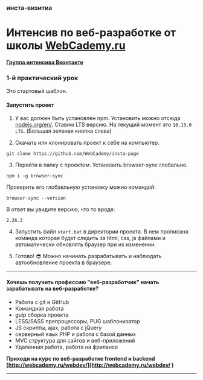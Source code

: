 ### инста-визитка

# Интенсив по веб-разработке от школы [WebCademy.ru](https://vk.com/webcademy)   

**[Группа интенсива Вконтакте](https://vk.com/webproriv)**

### 1-й практический урок

Это стартовый шаблон.

#### Запустить проект

1. У вас должен быть установлен npm. Установить можно отсюда [nodejs.org/en/](https://nodejs.org/en/). Ставим LTS версию. На текущий момент это `10.13.0 LTS`. (Большая зеленая кнопка слева)

2. Скачать или клонировать проект к себе на компьютер. 

```
git clone https://github.com/WebCademy/insta-page
```

3. Перейти в папку с проектом. Установить browser-sync глобально.

```
npm i -g browser-sync
```

Проверить его глобавльную установку можно командой:

```
browser-sync --version
```

В ответ вы увидите версию, что то вроде: 

```
2.26.3
```

4. Запустить файл `start.bat` в директории проекта. В
нем прописана команда которая будет следить за html, css, js файлами и автоматически обновлять браузер при их изменении.

3. Готово! 😎 Можно начинать разрабатывать и наблюдать автообновление проекта в браузере.

-----------

#### Хочешь получить профессию "веб-разработчик" начать зарабатывать на веб-разработке?

- Работа с git и GitHub
- Командная работа
- gulp сборка проекта
- LESS/SASS препроцессоры, PUG шаблонизатор
- JS скрипты, ajax, работа с jQuery
- серверный язык PHP и работа с базой данных
- MVC структура для сайтов и веб-приложений
- Удаленная работа, работа на фрилансе

**Приходи на курс по веб-разработке frontend и backend** **[http://webcademy.ru/webdev/](http://webcademy.ru/webdev/ )** 

--------------
